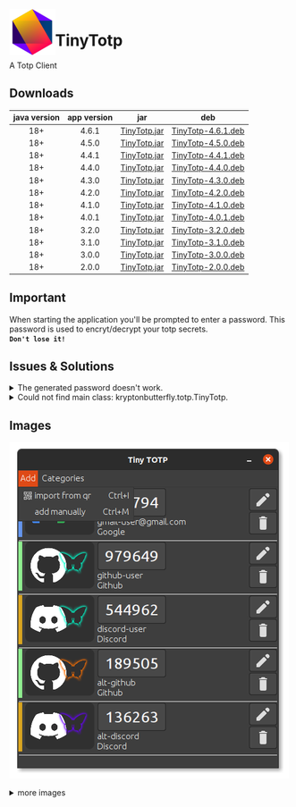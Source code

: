 <img width="82" align="left" src="https://raw.githubusercontent.com/kryptonbutterfly/TinyTotp/master/src/assets/icon.svg"/>

# TinyTotp

A Totp Client

## Downloads

java version | app version | jar | deb
:----------: | :---------: | :-: | :-:
18+          | 4.6.1       | [TinyTotp.jar](https://github.com/kryptonbutterfly/TinyTotp/releases/download/v4.6.1/TinyTotp.jar) | [TinyTotp-4.6.1.deb](https://github.com/kryptonbutterfly/TinyTotp/releases/download/v4.6.1/TinyTotp-4.6.1.deb)
18+          | 4.5.0       | [TinyTotp.jar](https://github.com/kryptonbutterfly/TinyTotp/releases/download/v4.5.0/TinyTotp.jar) | [TinyTotp-4.5.0.deb](https://github.com/kryptonbutterfly/TinyTotp/releases/download/v4.5.0/TinyTotp-4.5.0.deb)
18+          | 4.4.1       | [TinyTotp.jar](https://github.com/kryptonbutterfly/TinyTotp/releases/download/v4.4.1/TinyTotp.jar) | [TinyTotp-4.4.1.deb](https://github.com/kryptonbutterfly/TinyTotp/releases/download/v4.4.1/TinyTotp-4.4.1.deb)
18+          | 4.4.0       | [TinyTotp.jar](https://github.com/kryptonbutterfly/TinyTotp/releases/download/v4.4.0/TinyTotp.jar) | [TinyTotp-4.4.0.deb](https://github.com/kryptonbutterfly/TinyTotp/releases/download/v4.4.0/TinyTotp-4.4.0.deb)
18+          | 4.3.0       | [TinyTotp.jar](https://github.com/kryptonbutterfly/TinyTotp/releases/download/v4.3.0/TinyTotp.jar) | [TinyTotp-4.3.0.deb](https://github.com/kryptonbutterfly/TinyTotp/releases/download/v4.3.0/TinyTotp-4.3.0.deb)
18+          | 4.2.0       | [TinyTotp.jar](https://github.com/kryptonbutterfly/TinyTotp/releases/download/v4.2.0/TinyTotp.jar) | [TinyTotp-4.2.0.deb](https://github.com/kryptonbutterfly/TinyTotp/releases/download/v4.2.0/TinyTotp-4.2.0.deb)
18+          | 4.1.0       | [TinyTotp.jar](https://github.com/kryptonbutterfly/TinyTotp/releases/download/v4.1.0/TinyTotp.jar) | [TinyTotp-4.1.0.deb](https://github.com/kryptonbutterfly/TinyTotp/releases/download/v4.1.0/TinyTotp-4.1.0.deb)
18+          | 4.0.1       | [TinyTotp.jar](https://github.com/kryptonbutterfly/TinyTotp/releases/download/v4.0.1/TinyTotp.jar) | [TinyTotp-4.0.1.deb](https://github.com/kryptonbutterfly/TinyTotp/releases/download/v4.0.1/TinyTotp-4.0.1.deb)
18+          | 3.2.0       | [TinyTotp.jar](https://github.com/kryptonbutterfly/TinyTotp/releases/download/v3.2.0/TinyTotp.jar) | [TinyTotp-3.2.0.deb](https://github.com/kryptonbutterfly/TinyTotp/releases/download/v3.2.0/TinyTotp-3.2.0.deb)
18+          | 3.1.0       | [TinyTotp.jar](https://github.com/kryptonbutterfly/TinyTotp/releases/download/v3.1.0/TinyTotp.jar) | [TinyTotp-3.1.0.deb](https://github.com/kryptonbutterfly/TinyTotp/releases/download/v3.1.0/TinyTotp-3.1.0.deb)
18+          | 3.0.0       | [TinyTotp.jar](https://github.com/kryptonbutterfly/TinyTotp/releases/download/v3.0.0/TinyTotp.jar) | [TinyTotp-3.0.0.deb](https://github.com/kryptonbutterfly/TinyTotp/releases/download/v3.0.0/TinyTotp-3.0.0.deb)
18+          | 2.0.0       | [TinyTotp.jar](https://github.com/kryptonbutterfly/TinyTotp/releases/download/v2.0.0/TinyTotp.jar) | [TinyTotp-2.0.0.deb](https://github.com/kryptonbutterfly/TinyTotp/releases/download/v2.0.0/TinyTotp-2.0.0.deb)

## Important

When starting the application you'll be prompted to enter a password.
This password is used to encryt/decrypt your totp secrets.
</br>**```Don't lose it!```**

## Issues & Solutions

<details>
    <summary>The generated password doesn't work.</summary>
    <p>
        <ul>
            <li>Ensure your system time is correct. If it's off by more than a couple of seconds the generated passwords will be wrong.</li>
            <li>
                Enable and configure an NTP server.<br/>
                <img src="https://raw.githubusercontent.com/kryptonbutterfly/TinyTotp/master/md/TimeServerExample.webp" alt="NTP Server settings"/>
            </li>
        </ul>
    </p>
</details>

<details>
    <summary>Could not find main class: kryptonbutterfly.totp.TinyTotp.</summary>
    <p>
        <img height="159px" weight="423px" src="https://raw.githubusercontent.com/kryptonbutterfly/TinyTotp/master/md/issues_and_solutions/java_no_main_class.png" alt="Error message"/>
        <h4>Solutions:</h4>
        <ul>
            <li>Ensure environment variable <code>PATH</code> is set correctly.</li>
            <li>Ensure environment variable <code>JAVA_HOME</code> is set correctly.</li>
            <li>Uninstall java, then install it again.</li>
        <ul>
    <p>
</details>


## Images

![Main Window](https://raw.githubusercontent.com/kryptonbutterfly/TinyTotp/master/md/Main.png)
<details>
<summary>more images</summary>

![Categories](https://raw.githubusercontent.com/kryptonbutterfly/TinyTotp/master/md/Categories.png)

![Import Secret](https://raw.githubusercontent.com/kryptonbutterfly/TinyTotp/master/md/Import-Secret.png)

![Preferences](https://raw.githubusercontent.com/kryptonbutterfly/TinyTotp/master/md/Preferences.webp)

![Import Secret via webcam](https://raw.githubusercontent.com/kryptonbutterfly/TinyTotp/master/md/Import-Qr.png)

![Add Totp Secret](https://raw.githubusercontent.com/kryptonbutterfly/TinyTotp/master/md/AddSecret.png)

![Edit Totp Secret](https://raw.githubusercontent.com/kryptonbutterfly/TinyTotp/master/md/Edit-Totp.png)

![Export Secret](https://raw.githubusercontent.com/kryptonbutterfly/TinyTotp/master/md/Export-Secret.png)

![Set Icon](https://raw.githubusercontent.com/kryptonbutterfly/TinyTotp/master/md/Set-Icon.png)

![Select Icon](https://raw.githubusercontent.com/kryptonbutterfly/TinyTotp/master/md/Select-Icon.png)
</details>
